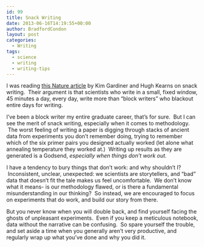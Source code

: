 ```yaml
---
id: 99
title: Snack Writing
date: 2013-06-16T14:19:55+00:00
author: BradfordCondon
layout: post
categories:
  - Writing
tags:
  - science
  - writing
  - writing-tips
---
```

I was reading [this Nature article](http://www.nature.com/naturejobs/science/articles/10.1038/nj7354-129a) by Kim Gardiner and Hugh Kearns on snack writing.  Their argument is that scientists who write in a small, fixed window, 45 minutes a day, every day, write more than &#8220;block writers&#8221; who blackout entire days for writing.

I&#8217;ve been a block writer my entire graduate career, that&#8217;s for sure.  But I can see the merit of snack writing, especially when it comes to methodology.  The worst feeling of writing a paper is digging through stacks of ancient data from experiments you don&#8217;t remember doing, trying to remember which of the six primer pairs you designed actually worked (let alone what annealing temperature they worked at.)  Writing up results as they are generated is a Godsend, _especially when things don&#8217;t work out._

I have a tendency to bury things that don&#8217;t work: and why shouldn&#8217;t I?  Inconsistent, unclear, unexpected: we scientists are storytellers, and &#8220;bad&#8221; data that doesn&#8217;t fit the tale makes us feel uncomfortable.  We don&#8217;t know what it means- is our methodology flawed, or is there a fundamental misunderstanding in our thinking?  So instead, we are encouraged to focus on experiments that do work, and build our story from there.

But you never know when you will double back, and find yourself facing the ghosts of unpleasant experiments.  Even if you keep a meticulous notebook, data without the narrative can be confusing.  So spare yourself the trouble, and set aside a time when you generally aren&#8217;t very productive, and regularly wrap up what you&#8217;ve done and why you did it.